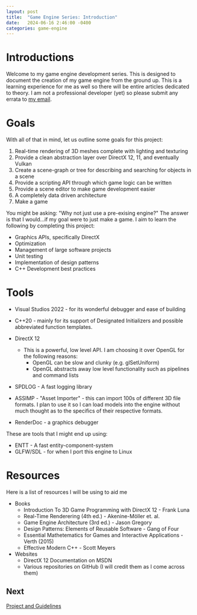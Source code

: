 ```yaml
---
layout: post
title:  "Game Engine Series: Introduction"
date:   2024-06-16 2:46:00 -0400
categories: game-engine
---
```

# Introductions
Welcome to my game engine development series. This is designed to document the creation of my game engine from the ground up. This is a learning experience for me as well so there will be entire articles dedicated to theory. I am not a professional developer (yet) so please submit any errata to [my email](mailto:cxmacolley@gmail.com).

# Goals
With all of that in mind, let us outline some goals for this project:
1. Real-time rendering of 3D meshes complete with lighting and texturing
2. Provide a clean abstraction layer over DirectX 12, 11, and eventually Vulkan
3. Create a scene-graph or tree for describing and searching for objects in a scene
4. Provide a scripting API through which game logic can be written
5. Provide a scene editor to make game development easier
6. A completely data driven architecture
7. Make a game

You might be asking: "Why not just use a pre-exising engine?" The answer is that I would...if my goal were to just make a game. I aim to learn the following by completing this project:
* Graphics APIs, specifically DirectX
* Optimization
* Management of large software projects
* Unit testing
* Implementation of design patterns
* C++ Development best practices

# Tools
* Visual Studios 2022 - for its wonderful debugger and ease of building
* C++20 - mainly for its support of Designated Initializers and possible abbreviated function templates.
* DirectX 12
 
    - This is a powerful, low level API. I am choosing it over OpenGL for the following reasons:
        * OpenGL can be slow and clunky (e.g. glSetUniform)
        * OpenGL abstracts away low level functionality such as pipelines and command lists
* SPDLOG - A fast logging library
* ASSIMP - "Asset Importer" - this can import 100s of different 3D file formats. I plan to use it so I can load models into the engine without much thought as to the specifics of their respective formats.
* RenderDoc - a graphics debugger

These are tools that I might end up using:
* ENTT - A fast entity-component-system
* GLFW/SDL - for when I port this engine to Linux

# Resources
Here is a list of resources I will be using to aid me

* Books
    *   Introduction To 3D Game Programming with DirectX 12 - Frank Luna
    *   Real-Time Renderering (4th ed.) - Akenine-Möller et. al.
    *   Game Engine Architecture (3rd ed.) - Jason Gregory
    *   Design Patterns: Elements of Reusable Software - Gang of Four
    *   Essential Mathetematics for Games and Interactive Applications - Verth (2015)
    *   Effective Modern C++ - Scott Meyers
* Websites
    *   DirectX 12 Documentation on MSDN
    *   Various repositories on GitHub (I will credit them as I come across them)


## Next 
[Project and Guidelines](/blog/game-engine/2024/06/17/project-and-guidelines.html)